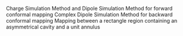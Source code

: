 Charge Simulation Method and Dipole Simulation Method for forward conformal mapping
Complex Dipole Simulation Method for backward conformal mapping
Mapping between a rectangle region containing an asymmetrical cavity and a unit annulus
